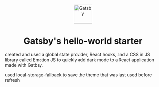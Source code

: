 <p align="center">
  <a href="https://www.gatsbyjs.com">
    <img alt="Gatsby" src="https://www.gatsbyjs.com/Gatsby-Monogram.svg" width="60" />
  </a>
</p>
<h1 align="center">
  Gatsby's hello-world starter
</h1>

created and used a global state provider, React hooks, and a CSS in JS library called Emotion JS to quickly add dark mode to a React application made with Gatbsy.

used local-storage-fallback to save the theme that was last used before refresh
